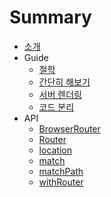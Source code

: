 # Summary

* [소개](README.md)
* Guide
  * [철학](guide/philosophy.md)
  * [간단히 해보기](guide/quick_start.md)
  * [서버 렌더링](guide/server_rendering.md)
  * [코드 분리](guide/code_splitting.md)
* API
  * [BrowserRouter](api/browser_router.md)
  * [Router](api/router.md)
  * [location](api/location.md)
  * [match](api/match.md)
  * [matchPath](api/matchpath.md)
  * [withRouter](api/withrouter.md)

